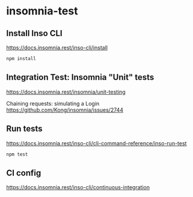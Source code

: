 # insomnia-test

## Install Inso CLI

https://docs.insomnia.rest/inso-cli/install

```bash
npm install
```

## Integration Test: Insomnia "Unit" tests

https://docs.insomnia.rest/insomnia/unit-testing

Chaining requests: simulating a Login
https://github.com/Kong/insomnia/issues/2744


## Run tests

https://docs.insomnia.rest/inso-cli/cli-command-reference/inso-run-test

```bash
npm test
```

## CI config

https://docs.insomnia.rest/inso-cli/continuous-integration
